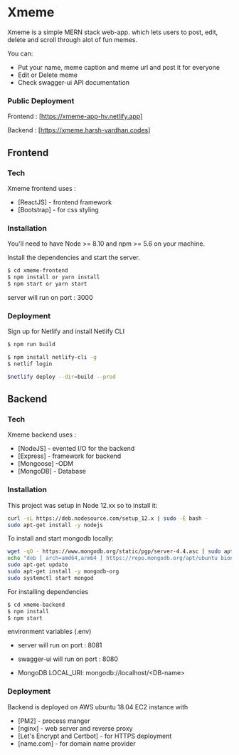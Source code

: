 # Xmeme


Xmeme is a simple MERN stack web-app. which lets users to post, edit, delete and scroll through alot of fun memes.



You can:
  - Put your name, meme caption and meme url and post it for everyone
  - Edit or Delete meme
  - Check swagger-ui API documentation 
  
### Public Deployment 

Frontend : [https://xmeme-app-hv.netlify.app]

Backend : [https://xmeme.harsh-vardhan.codes]


## Frontend 


### Tech

Xmeme frontend uses : 

* [ReactJS] - 	frontend framework
* [Bootstrap] - for css styling

### Installation

You'll need to have Node >= 8.10 and npm >= 5.6 on your machine. 

Install the dependencies  and start the server.

```sh
$ cd xmeme-frontend
$ npm install or yarn install
$ npm start or yarn start 
```
server will run on port : 3000

### Deployment

Sign up for Netlify and install Netlify CLI

```sh
$ npm run build

$ npm install netlify-cli -g
$ netlif login

$netlify deploy --dir=build --prod
```

## Backend 

### Tech

Xmeme backend uses : 

* [NodeJS] -  evented I/O for the backend
* [Express] - framework for backend
* [Mongoose] -ODM
* [MongoDB] - Database

### Installation

This project was setup in Node 12.xx so to install it:

```sh
curl -sL https://deb.nodesource.com/setup_12.x | sudo -E bash -
sudo apt-get install -y nodejs
```

To install and start mongodb locally:
```sh
wget -qO - https://www.mongodb.org/static/pgp/server-4.4.asc | sudo apt-key add -
echo "deb [ arch=amd64,arm64 ] https://repo.mongodb.org/apt/ubuntu bionic/mongodb-org/4.4 multiverse" | sudo tee /etc/apt/sources.list.d/mongodb-org-4.4.list
sudo apt-get update
sudo apt-get install -y mongodb-org
sudo systemctl start mongod
```

For installing dependencies
```sh
$ cd xmeme-backend
$ npm install
$ npm start
```
environment variables (.env)

- server will run on port : 8081

- swagger-ui will run on port : 8080

- MongoDB LOCAL_URI: mongodb://localhost/&lt;DB-name&gt;

### Deployment

Backend is deployed on  AWS ubuntu 18.04 EC2 instance with 

 * [PM2] -  	process manger
 * [nginx] - 	web server and reverse proxy
 * [Let's Encrypt and Certbot] -  for HTTPS deployment
 * [name.com] - for domain name provider










